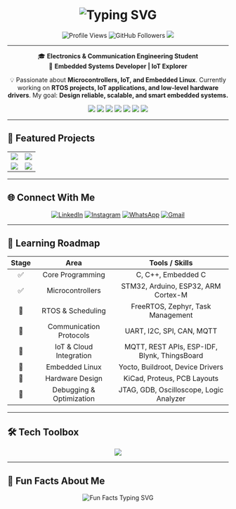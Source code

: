 <h1 align="center"> 
  <img src="https://readme-typing-svg.herokuapp.com?font=Fira+Code&size=24&duration=2500&pause=800&color=FF6F61&center=true&vCenter=true&width=500&lines=Hi%2C+I'm+Muhammad+Ahmed!;Electronics+%26+Embedded+Systems+Engineer;IoT+%26+Automation+Enthusiast" alt="Typing SVG" />
</h1>

<p align="center">
  <img src="https://komarev.com/ghpvc/?username=Muhammad-296&style=flat-square&color=blueviolet" alt="Profile Views"/>
  <img src="https://img.shields.io/github/followers/Muhammad-296?label=Followers&style=flat-square&color=ff69b4" alt="GitHub Followers"/>
  <img src="https://img.shields.io/badge/Focus-Embedded%20Systems-blue?style=flat-square"/>
</p>

---

<p align="center">
  🎓 <b>Electronics & Communication Engineering Student</b> <br>
  🔧 <b>Embedded Systems Developer | IoT Explorer</b>
</p>

<p align="center">
  💡 Passionate about <b>Microcontrollers, IoT, and Embedded Linux</b>.  
  Currently working on <b>RTOS projects, IoT applications, and low-level hardware drivers</b>.  
  My goal: <b>Design reliable, scalable, and smart embedded systems.</b>
</p>

<p align="center">
  <!-- Core Tools Badges -->
  <img src="https://img.shields.io/badge/C-00599C?style=flat-square&logo=c&logoColor=white"/>
  <img src="https://img.shields.io/badge/C++-00599C?style=flat-square&logo=cplusplus&logoColor=white"/>
  <img src="https://img.shields.io/badge/ARM%20Cortex-0091BD?style=flat-square&logo=arm&logoColor=white"/>
  <img src="https://img.shields.io/badge/Arduino-00979D?style=flat-square&logo=arduino&logoColor=white"/>
  <img src="https://img.shields.io/badge/ESP32-000000?style=flat-square&logo=espressif&logoColor=white"/>
  <img src="https://img.shields.io/badge/RTOS-FF6F61?style=flat-square&logo=freebsd&logoColor=white"/>
  <img src="https://img.shields.io/badge/IoT-32CD32?style=flat-square&logo=internet-of-things&logoColor=white"/>
</p>

---

## 🚀 Featured Projects  

<div align="center">

<table>
  <tr>
    <td>
      <a href="https://github.com/Muhammad-296/Smart-Home-System">
        <img src="https://github-readme-stats.vercel.app/api/pin/?username=Muhammad-296&repo=Smart-Home-System&theme=tokyonight&hide_border=true&card_width=300" />
      </a>
    </td>
    <td>
      <a href="https://github.com/Muhammad-296/Embedded-RTOS-Project">
        <img src="https://github-readme-stats.vercel.app/api/pin/?username=Muhammad-296&repo=Embedded-RTOS-Project&theme=tokyonight&hide_border=true&card_width=300" />
      </a>
    </td>
  </tr>
  <tr>
    <td>
      <a href="https://github.com/Muhammad-296/IoT-Sensor-Network">
        <img src="https://github-readme-stats.vercel.app/api/pin/?username=Muhammad-296&repo=IoT-Sensor-Network&theme=tokyonight&hide_border=true&card_width=300" />
      </a>
    </td>
    <td>
      <a href="https://github.com/Muhammad-296/Embedded-Linux-Drivers">
        <img src="https://github-readme-stats.vercel.app/api/pin/?username=Muhammad-296&repo=Embedded-Linux-Drivers&theme=tokyonight&hide_border=true&card_width=300" />
      </a>
    </td>
  </tr>
</table>

</div>

---

## 🌐 Connect With Me  

<div align="center">

[![LinkedIn](https://readmecodegen.vercel.app/api/social-icon?name=linkedin&animation=pulse&size=40&color=0077B5)](https://www.linkedin.com/in/muhammad-abdulhamid/)
[![Instagram](https://readmecodegen.vercel.app/api/social-icon?name=instagram&animation=glow&size=40&color=E4405F)](https://instagram.com/muhammad.ahmed.abdullhamid.29)
[![WhatsApp](https://readmecodegen.vercel.app/api/social-icon?name=whatsapp&animation=shake&size=40&color=25D366)](https://wa.me/201274783955)
[![Gmail](https://readmecodegen.vercel.app/api/social-icon?name=gmail&animation=bounce&size=40&color=D14836)](mailto:muhammad.al.ajami.se@gmail.com)

</div>

---

## 🌱 Learning Roadmap  

<div align="center">

| Stage | Area                        | Tools / Skills                             |
|:-----:|:---------------------------:|:------------------------------------------:|
| ✅    | Core Programming            | C, C++, Embedded C                         |
| ✅    | Microcontrollers            | STM32, Arduino, ESP32, ARM Cortex-M        |
| 🚀    | RTOS & Scheduling           | FreeRTOS, Zephyr, Task Management          |
| 🚀    | Communication Protocols     | UART, I2C, SPI, CAN, MQTT                  |
| 🚀    | IoT & Cloud Integration     | MQTT, REST APIs, ESP-IDF, Blynk, ThingsBoard |
| 🎯    | Embedded Linux              | Yocto, Buildroot, Device Drivers           |
| 🎯    | Hardware Design             | KiCad, Proteus, PCB Layouts                |
| 🎯    | Debugging & Optimization    | JTAG, GDB, Oscilloscope, Logic Analyzer    |

</div>

---

## 🛠️ Tech Toolbox  

<p align="center">
  <img src="https://skillicons.dev/icons?i=c,cpp,python,linux,arduino,raspberrypi,git,vscode&theme=light&perline=8" />
</p>

---

## 🎉 Fun Facts About Me  

<p align="center">

<img src="https://readme-typing-svg.herokuapp.com?font=Fira+Code&size=20&duration=2500&pause=1000&color=36BCF7&center=true&vCenter=true&width=650&lines=⚡+I+debug+hardware+faster+than+my+laptop+boots.;🤖+I+turn+8-bit+microcontrollers+into+problem-solvers.;📡+UART%2C+SPI%2C+I2C+are+my+daily+conversations.;🔌+I+bridge+the+physical+world+with+the+digital.;☕+Coffee+is+my+favorite+real-time+scheduler." alt="Fun Facts Typing SVG" />

</p>
